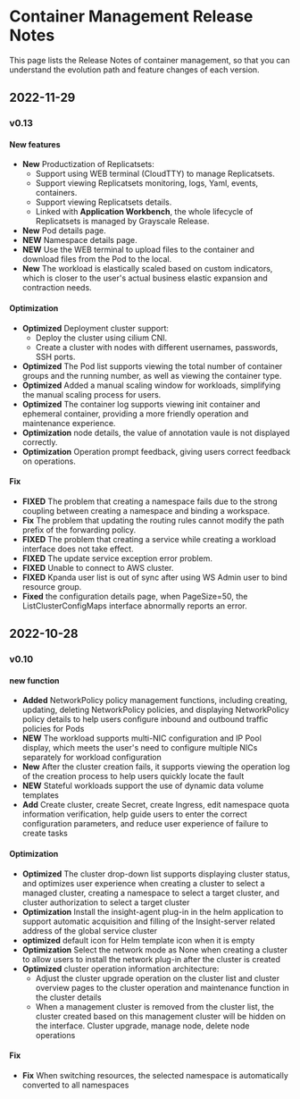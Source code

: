# Container Management Release Notes

This page lists the Release Notes of container management, so that you can understand the evolution path and feature changes of each version.

## 2022-11-29

### v0.13

#### New features

- **New** Productization of Replicatsets:
    - Support using WEB terminal (CloudTTY) to manage Replicatsets.
    - Support viewing Replicatsets monitoring, logs, Yaml, events, containers.
    - Support viewing Replicatsets details.
    - Linked with **Application Workbench**, the whole lifecycle of Replicatsets is managed by Grayscale Release.
- **New** Pod details page.
- **NEW** Namespace details page.
- **NEW** Use the WEB terminal to upload files to the container and download files from the Pod to the local.
- **New** The workload is elastically scaled based on custom indicators, which is closer to the user's actual business elastic expansion and contraction needs.

#### Optimization

- **Optimized** Deployment cluster support:
    - Deploy the cluster using cilium CNI.
    - Create a cluster with nodes with different usernames, passwords, SSH ports.
- **Optimized** The Pod list supports viewing the total number of container groups and the running number, as well as viewing the container type.
- **Optimized** Added a manual scaling window for workloads, simplifying the manual scaling process for users.
- **Optimized** The container log supports viewing init container and ephemeral container, providing a more friendly operation and maintenance experience.
- **Optimization** node details, the value of annotation vaule is not displayed correctly.
- **Optimization** Operation prompt feedback, giving users correct feedback on operations.

#### Fix

- **FIXED** The problem that creating a namespace fails due to the strong coupling between creating a namespace and binding a workspace.
- **Fix** The problem that updating the routing rules cannot modify the path prefix of the forwarding policy.
- **FIXED** The problem that creating a service while creating a workload interface does not take effect.
- **FIXED** The update service exception error problem.
- **FIXED** Unable to connect to AWS cluster.
- **FIXED** Kpanda user list is out of sync after using WS Admin user to bind resource group.
- **Fixed** the configuration details page, when PageSize=50, the ListClusterConfigMaps interface abnormally reports an error.

## 2022-10-28

### v0.10

#### new function

- **Added** NetworkPolicy policy management functions, including creating, updating, deleting NetworkPolicy policies, and displaying NetworkPolicy policy details to help users configure inbound and outbound traffic policies for Pods
- **NEW** The workload supports multi-NIC configuration and IP Pool display, which meets the user's need to configure multiple NICs separately for workload configuration
- **New** After the cluster creation fails, it supports viewing the operation log of the creation process to help users quickly locate the fault
- **NEW** Stateful workloads support the use of dynamic data volume templates
- **Add** Create cluster, create Secret, create Ingress, edit namespace quota information verification, help guide users to enter the correct configuration parameters, and reduce user experience of failure to create tasks

#### Optimization

- **Optimized** The cluster drop-down list supports displaying cluster status, and optimizes user experience when creating a cluster to select a managed cluster, creating a namespace to select a target cluster, and cluster authorization to select a target cluster
- **Optimization** Install the insight-agent plug-in in the helm application to support automatic acquisition and filling of the Insight-server related address of the global service cluster
- **optimized** default icon for Helm template icon when it is empty
- **Optimization** Select the network mode as None when creating a cluster to allow users to install the network plug-in after the cluster is created
- **Optimized** cluster operation information architecture:
    - Adjust the cluster upgrade operation on the cluster list and cluster overview pages to the cluster operation and maintenance function in the cluster details
    - When a management cluster is removed from the cluster list, the cluster created based on this management cluster will be hidden on the interface. Cluster upgrade, manage node, delete node operations

#### Fix

- **Fix** When switching resources, the selected namespace is automatically converted to all namespaces